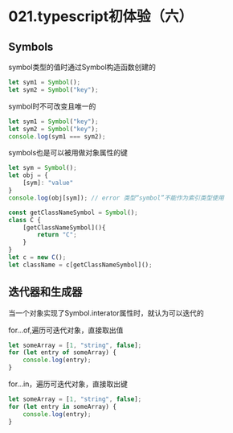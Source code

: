 # 021.typescript初体验（六）

## Symbols

symbol类型的值时通过Symbol构造函数创建的

````typescript
let sym1 = Symbol();
let sym2 = Symbol("key");
````

symbol时不可改变且唯一的

```typescript
let sym1 = Symbol("key");
let sym2 = Symbol("key");
console.log(sym1 === sym2);
```

symbols也是可以被用做对象属性的键

```typescript
let sym = Symbol();
let obj = {
	[sym]: "value"
}
console.log(obj[sym]); // error 类型“symbol”不能作为索引类型使用 

const getClassNameSymbol = Symbol();
class C {
	[getClassNameSymbol](){
		return "C";
	}
}
let c = new C();
let className = c[getClassNameSymbol]();
```

## 迭代器和生成器

当一个对象实现了Symbol.interator属性时，就认为可以迭代的

for...of,遍历可迭代对象，直接取出值 

```typescript
let someArray = [1, "string", false];
for (let entry of someArray) {
	console.log(entry);
}
```

for...in，遍历可迭代对象，直接取出键

```typescript
let someArray = [1, "string", false];
for (let entry in someArray) {
	console.log(entry);
}
```
